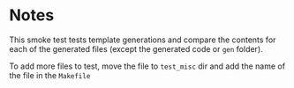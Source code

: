 # Notes

This smoke test tests template generations and compare the contents for
each of the generated files (except the generated code or `gen` folder).

To add more files to test, move the file to `test_misc` dir and add the
name of the file in the `Makefile`
